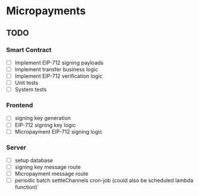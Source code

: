 # Micropayments

## TODO

### Smart Contract

- [ ] Implement EIP-712 signing payloads
- [ ] Implement transfer business logic
- [ ] Implement EIP-712 verification logic
- [ ] Unit tests
- [ ] System tests

### Frontend

- [ ] signing key generation
- [ ] EIP-712 signing key logic
- [ ] Micropayment EIP-712 signing logic

### Server

- [ ] setup database
- [ ] signing key message route
- [ ] Micropayment message route
- [ ] periodic batch settleChannels cron-job (could also be scheduled lambda function)`
